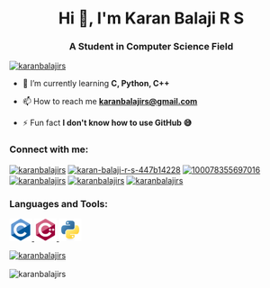<h1 align="center">Hi 👋, I'm Karan Balaji R S</h1>
<h3 align="center">A Student in Computer Science Field</h3>



<p align="left"> <a href="https://twitter.com/karanbalajirs" target="blank"><img src="https://img.shields.io/twitter/follow/karanbalajirs?logo=twitter&style=for-the-badge" alt="karanbalajirs" /></a> </p>

- 🌱 I’m currently learning **C, Python, C++**

- 📫 How to reach me **karanbalajirs@gmail.com**

- ⚡ Fun fact **I don't know how to use GitHub 😅**

<h3 align="left">Connect with me:</h3>
<p align="left">
<a href="https://twitter.com/karanbalajirs" target="blank"><img align="center" src="https://raw.githubusercontent.com/rahuldkjain/github-profile-readme-generator/master/src/images/icons/Social/twitter.svg" alt="karanbalajirs" height="30" width="40" /></a>
<a href="https://linkedin.com/in/karan-balaji-r-s-447b14228" target="blank"><img align="center" src="https://raw.githubusercontent.com/rahuldkjain/github-profile-readme-generator/master/src/images/icons/Social/linked-in-alt.svg" alt="karan-balaji-r-s-447b14228" height="30" width="40" /></a>
<a href="https://fb.com/100078355697016" target="blank"><img align="center" src="https://raw.githubusercontent.com/rahuldkjain/github-profile-readme-generator/master/src/images/icons/Social/facebook.svg" alt="100078355697016" height="30" width="40" /></a>
<a href="https://instagram.com/karanbalajirs" target="blank"><img align="center" src="https://raw.githubusercontent.com/rahuldkjain/github-profile-readme-generator/master/src/images/icons/Social/instagram.svg" alt="karanbalajirs" height="30" width="40" /></a>
<a href="https://www.codechef.com/users/karanbalajirs" target="blank"><img align="center" src="https://cdn.jsdelivr.net/npm/simple-icons@3.1.0/icons/codechef.svg" alt="karanbalajirs" height="30" width="40" /></a>
<a href="https://www.hackerrank.com/karanbalajirs" target="blank"><img align="center" src="https://raw.githubusercontent.com/rahuldkjain/github-profile-readme-generator/master/src/images/icons/Social/hackerrank.svg" alt="karanbalajirs" height="30" width="40" /></a>
</p>

<h3 align="left">Languages and Tools:</h3>
<p align="left"> <a href="https://www.cprogramming.com/" target="_blank" rel="noreferrer"> <img src="https://raw.githubusercontent.com/devicons/devicon/master/icons/c/c-original.svg" alt="c" width="40" height="40"/> </a> <a href="https://www.w3schools.com/cpp/" target="_blank" rel="noreferrer"> <img src="https://raw.githubusercontent.com/devicons/devicon/master/icons/cplusplus/cplusplus-original.svg" alt="cplusplus" width="40" height="40"/> </a> <a href="https://www.python.org" target="_blank" rel="noreferrer"> <img src="https://raw.githubusercontent.com/devicons/devicon/master/icons/python/python-original.svg" alt="python" width="40" height="40"/> </a> </p>

<p align="left"> <a href="https://github.com/ryo-ma/github-profile-trophy"><img src="https://github-profile-trophy.vercel.app/?username=karanbalajirs" alt="karanbalajirs" /></a> </p>
<p><img align="center" src="https://github-readme-stats.vercel.app/api/top-langs?username=karanbalajirs&show_icons=true&locale=en&layout=compact" alt="karanbalajirs" /></p>
